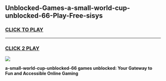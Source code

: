 
## Unblocked-Games-a-small-world-cup-unblocked-66-Play-Free-sisys
<h3>
<a href="https://premium76.site?title=a-small-world-cup-unblocked-66&ref=10A">CLICK TO PLAY</a></h3>
<hr>

<h3>
<a href="https://premium76.site?title=a-small-world-cup-unblocked-66&ref=10A">CLICK 2 PLAY</a>
  
</h3>

<a href="https://premium76.site?title=a-small-world-cup-unblocked-66&ref=10A"><img src="https://clearcache.store/games.png"></a>


**a-small-world-cup-unblocked-66 games unblocked: Your Gateway to Fun and Accessible Online Gaming**
